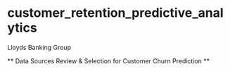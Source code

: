 # customer_retention_predictive_analytics
Lloyds Banking Group

** Data Sources Review & Selection for Customer Churn Prediction **
